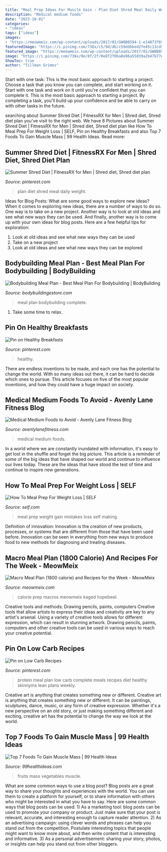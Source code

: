 ```yaml
---
title: "Meal Prep Ideas For Muscle Gain : Plan Diet Shred Meal Daily Weight"
description: "Medical medium foods"
date: "2023-10-01"
categories:
- "ideas"
tags: ["ideas"]
images:
- "https://meowmeix.com/wp-content/uploads/2017/02/GW8B8594-1-e1487376955679.jpg"
featuredImage: "https://i.pinimg.com/736x/c5/9d/db/c59ddbbed2fe45c13cd516ca96aef1d4.jpg"
featured_image: "https://meowmeix.com/wp-content/uploads/2017/02/GW8B8594-1-e1487376955679.jpg"
image: "https://i.pinimg.com/736x/0e/8f/2f/0e8f2f0ba8e96a55039a2b47b77e891d--weight-loss-diet-plan-weight-loss-diets.jpg"
ShowToc: true
author: "Tillman Grimes"
---
```



Start with one task: This is the most basic approach to starting a project. Choose a task that you know you can complete, and start working on it.
Start with one task and work on it until you're confident that you can complete it. This is the most basic approach to starting a project. By completing a task, you'll build up your confidence and be able to carry on with other tasks in the future.

	

		
searching about Summer Shred Diet | FitnessRX for Men | Shred diet, Shred diet plan you've visit to the right web. We have 8 Pictures about Summer Shred Diet | FitnessRX for Men | Shred diet, Shred diet plan like How To Meal Prep For Weight Loss | SELF, Pin on Healthy Breakfasts and also Top 7 Foods To Gain Muscle Mass | 99 Health Ideas. Read more:
		
    
## Summer Shred Diet | FitnessRX For Men | Shred Diet, Shred Diet Plan

<img loading=lazy src="https://i.pinimg.com/736x/0e/8f/2f/0e8f2f0ba8e96a55039a2b47b77e891d--weight-loss-diet-plan-weight-loss-diets.jpg" onerror="this.onerror=null;this.src='https://tse3.mm.bing.net/th?id=OIP.gEvHMup2XXzTpe9sDYDA8gHaIL&amp;pid=15.1';" alt="Summer Shred Diet | FitnessRX for Men | Shred diet, Shred diet plan">

_Source: pinterest.com_

>plan diet shred meal daily weight. 

	

Ideas for Blog Posts: What are some good ways to explore new ideas?
When it comes to exploring new ideas, there are a number of ways to do so. One way is to take on a new project. Another way is to look at old ideas and see what new ways they can be used. And finally, another way is to come up with your own ideas for blog posts. Here are a few helpful tips for exploration: 
1. Look at old ideas and see what new ways they can be used
2. Take on a new project
3. Look at old ideas and see what new ways they can be explored  
    
## Bodybuilding Meal Plan - Best Meal Plan For Bodybuilding | BodyBuilding

<img loading=lazy src="https://i2.wp.com/www.bodybuildingestore.com/wp-content/uploads/2012/12/Bodybuilding-Meal-Plan-creative-image-.jpg" onerror="this.onerror=null;this.src='https://tse3.mm.bing.net/th?id=OIP.KxwT5n_YgzykEOyfxCXYjAHaKS&amp;pid=15.1';" alt="Bodybuilding Meal Plan - Best Meal Plan For Bodybuilding | BodyBuilding">

_Source: bodybuildingestore.com_

>meal plan bodybuilding complete. 

	

1. Take some time to relax.

    
## Pin On Healthy Breakfasts

<img loading=lazy src="https://i.pinimg.com/736x/c5/9d/db/c59ddbbed2fe45c13cd516ca96aef1d4.jpg" onerror="this.onerror=null;this.src='https://tse2.mm.bing.net/th?id=OIP._0PzxHxsrAHhrkDDKtMIOgAAAA&amp;pid=15.1';" alt="Pin on Healthy Breakfasts">

_Source: pinterest.com_

>healthy. 

	

There are endless inventions to be made, and each one has the potential to change the world. With so many ideas out there, it can be hard to decide which ones to pursue. This article focuses on five of the most popular inventions, and how they could have a huge impact on society.

    
## Medical Medium Foods To Avoid - Avenly Lane Fitness Blog

<img loading=lazy src="https://avenlylanefitness.com/wp-content/uploads/2020/03/bigstock-193947715-2.jpg" onerror="this.onerror=null;this.src='https://tse3.mm.bing.net/th?id=OIP.knTF08rO0LgZCnZM9iwbrgHaK1&amp;pid=15.1';" alt="Medical Medium Foods to Avoid - Avenly Lane Fitness Blog">

_Source: avenlylanefitness.com_

>medical medium foods. 

	

In a world where we are constantly inundated with information, it's easy to get lost in the shuffle and forget the big picture. This article is a reminder of some of the big ideas that have shaped our world and continue to influence our lives today. These are the ideas that have stood the test of time and continue to inspire new generations.

    
## How To Meal Prep For Weight Loss | SELF

<img loading=lazy src="https://media.self.com/photos/57fd09c2ea999af71886a722/master/pass/meal-prep-mistakes.jpg?mbid=social_retweet" onerror="this.onerror=null;this.src='https://tse3.mm.bing.net/th?id=OIP.Z_3doTW4WR0efIyGz2ThMwHaFf&amp;pid=15.1';" alt="How To Meal Prep For Weight Loss | SELF">

_Source: self.com_

>meal prep weight gain mistakes loss self making. 

	

Definition of innovation:
Innovation is the creation of new products, processes, or systems that are different from those that have been used before. Innovation can be seen in everything from new ways to produce food to new methods for diagnosing and treating diseases.

    
## Macro Meal Plan (1800 Calorie) And Recipes For The Week - MeowMeix

<img loading=lazy src="https://meowmeix.com/wp-content/uploads/2017/02/GW8B8594-1-e1487376955679.jpg" onerror="this.onerror=null;this.src='https://tse3.mm.bing.net/th?id=OIP.boKcZlKqPgqNOGIymwJSpAHaGk&amp;pid=15.1';" alt="Macro Meal Plan (1800 calorie) and Recipes for the Week - MeowMeix">

_Source: meowmeix.com_

>calorie prep macros meowmeix kaged hopebeel. 

	

Creative tools and methods: Drawing pencils, paints, computers
Creative tools that allow artists to express their ideas and creativity are key to any artist's arsenal. Using a variety of creative tools allows for different expression, which can result in stunning artwork. Drawing pencils, paints, computers and other creative tools can be used in various ways to reach your creative potential.

    
## Pin On Low Carb Recipes

<img loading=lazy src="https://i.pinimg.com/736x/f0/07/8a/f0078abc8f3f7ce4875cffbb67f29a23.jpg" onerror="this.onerror=null;this.src='https://tse2.mm.bing.net/th?id=OIP.3a6MN8B_Q1mD7Xx377CPagHaMQ&amp;pid=15.1';" alt="Pin on Low Carb Recipes">

_Source: pinterest.com_

>protein meal plan low carb complete meals recipes diet healthy skinnyms lean plans weekly. 

	

Creative art is anything that creates something new or different.
Creative art is anything that creates something new or different. It can be paintings, sculptures, dance, music, or any form of creative expression. Whether it's a new perspective on an old story, or just making something different and exciting, creative art has the potential to change the way we look at the world.

    
## Top 7 Foods To Gain Muscle Mass | 99 Health Ideas

<img loading=lazy src="https://www.99healthideas.com/wp-content/uploads/2020/08/fruits-and-vegetables.jpg" onerror="this.onerror=null;this.src='https://tse2.mm.bing.net/th?id=OIP.qceJn52mW0t51upKellU5QHaDt&amp;pid=15.1';" alt="Top 7 Foods To Gain Muscle Mass | 99 Health Ideas">

_Source: 99healthideas.com_

>fruits mass vegetables muscle. 

	

What are some common ways to use a blog post?
Blog posts are a great way to share your thoughts and experiences with the world. You can use them to create a platform for yourself, or to share information with others who might be interested in what you have to say. Here are some common ways that blog posts can be used: 1) As a marketing tool: blog posts can be used to promote your company or product. Just make sure that your post is relevant, accurate, and interesting enough to capture reader attention. 2) As an advertising campaign: using clever words and phrases can help you stand out from the competition. Postulate interesting topics that people might want to know more about, and then write content that is interesting and informative. 3) As a personal advertisement: sharing your story, photos, or insights can help you stand out from other bloggers.

